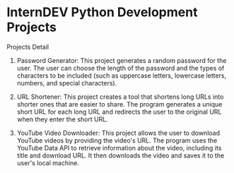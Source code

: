 # InternDEV Python Development Projects

Projects Detail

1. Password Generator:
This project generates a random password for the user. The user can choose the length of
the password and the types of characters to be included (such as uppercase letters,
lowercase letters, numbers, and special characters).

3. URL Shortener:
This project creates a tool that shortens long URLs into shorter ones that are easier to
share. The program generates a unique short URL for each long URL and redirects the user
to the original URL when they enter the short URL.

4. YouTube Video Downloader:
This project allows the user to download YouTube videos by providing the video's URL. The
program uses the YouTube Data API to retrieve information about the video, including its
title and download URL. It then downloads the video and saves it to the user's local
machine.
